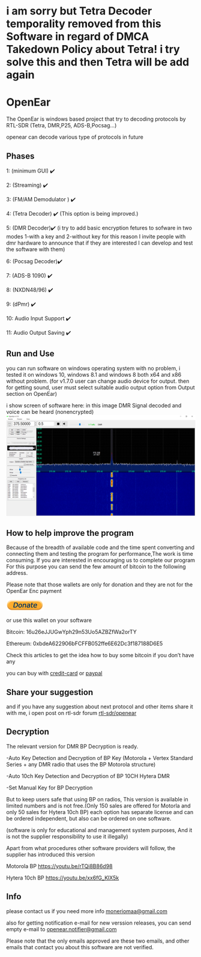 # i am sorry but Tetra Decoder temporality removed from this Software in regard of  DMCA Takedown Policy about Tetra! i try solve this and then Tetra will be add again

# OpenEar
The OpenEar is windows based project that try to decoding protocols by RTL-SDR (Tetra, DMR,P25, ADS-B,Pocsag...)

openear can decode various type of  protocols in future


## Phases

1: (minimum GUI)  :heavy_check_mark:

2: (Streaming)  :heavy_check_mark:

3: (FM/AM Demodulator )  :heavy_check_mark:

4: (Tetra Decoder)  :heavy_check_mark: 
(This option is being improved.)

5: (DMR Decoder):heavy_check_mark:
(i try to add basic encryption fetures to sofware in two modes 1-with a key and 2-without key
for this reason
I invite people with dmr hardware to announce that if they are interested I can develop and test the software with them)

6: (Pocsag Decoder):heavy_check_mark:

7: (ADS-B 1090)  :heavy_check_mark: 

8: (NXDN48/96)  :heavy_check_mark: 

9: (dPmr)  :heavy_check_mark: 

10: Audio Input Support  :heavy_check_mark: 

11: Audio Output Saving  :heavy_check_mark: 




## Run and Use
you can run software on windows operating system with no problem, i tested it on windows 10, windows 8.1 and windows 8 both x64 and x86
without problem.
(for v1.7.0 user can change audio device for output. then for getting sound, user must select suitable audio output option from Output section on OpenEar)

i show screen of software here:
in this image DMR Signal decoded and voice can be heard (nonencrypted) 
![OpenEar Screen Image](images/screen3.jpg)

## How to help improve the program
Because of the breadth of available code and the time spent converting and
connecting them and testing the program for performance,The work is time consuming.
If you are interested in encouraging us to complete our program  
For this purpose you can send the few amount of bitcoin to the following address.

Please note that those wallets are only for donation and they are not for the OpenEar Enc payment


[![button](images/donate1.png)](https://blockchain.com/btc/payment_request?address=16u26eJJUGwYph29n53Uo5AZBZfWa2orTY)

or use this wallet on your software 

Bitcoin: 16u26eJJUGwYph29n53Uo5AZBZfWa2orTY

Ethereum: 0xbdeA622906bFCFFB052ffe6E62Dc3f187188D6E5

Check this articles to get the idea how to buy some bitcoin if you don’t have any

you can buy with [credit-card] or [paypal]

[credit-card]: https://99bitcoins.com/buy-bitcoin/credit-card/
[paypal]: https://99bitcoins.com/buy-bitcoin/paypal/

## Share your suggestion
and if you have any suggestion about next protocol and other items share it with me, i open post on rtl-sdr forum [rtl-sdr/openear](https://www.rtl-sdr.com/forum/viewtopic.php?f=3&t=5057)


## Decryption
The relevant version for DMR BP Decryption is ready.

-Auto Key Detection and Decryption of BP Key (Motorola + Vertex Standard Series + any DMR radio that uses the BP Motorola structure)

-Auto 10ch Key Detection and Decryption of BP 10CH Hytera DMR

-Set Manual Key for BP Decryption

But to keep users safe that using BP on radios,
This version is available in limited numbers and is not free.(Only 150 sales are offered for Motorla and only 50 sales for Hytera 10ch BP)
each option has separate license and can be ordered independent, but also can be ordered on one software.

(software is only for educational and management system purposes, And it is not the supplier responsibility to use it illegally)

Apart from what procedures other software providers will follow, the supplier has introduced this version

Motorola BP
https://youtu.be/rTQi8B86d98

Hytera 10ch BP
https://youtu.be/xx6fG_KlX5k

## Info

please contact us if you need more info
moneriomaa@gmail.com

also for getting notification e-mail for new verssion releases, you can send empty e-mail to openear.notifier@gmail.com

Please note that the only emails approved are these two emails,
and other emails that contact you about this software are not verified.


